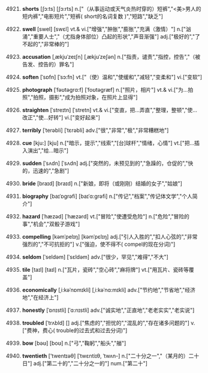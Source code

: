 4921. **shorts**
[ʃɔ:ts]  [ʃɔ:rts]
n.["（从事运动或天气炎热时穿的）短裤","<美>男人的短内裤","电影短片","短裤( short的名词复数 )","短路","缺乏"]  

4922. **swell**
[swel]  [swɛl]
vt.& vi.["增强","肿胀","膨胀","充满（激情）"]  n.["汹涌","重要人士","（尤指身体部位）凸起的形状","声音渐强"]  adj.["极好的","了不起的","非常棒的"]  

4923. **accusation**
[ˌækjuˈzeɪʃn]  [ˌækjuˈzeʃən]
n.["指责，谴责","指控，控告","（被告发、控告的）罪名"]  

4924. **soften**
[ˈsɒfn]  [ˈsɔ:fn]
vt.["（使）温和","使缓和","减轻","变柔和"]  vi.["变软"]  

4925. **photograph**
[ˈfəʊtəgrɑ:f]  [ˈfoʊtəgræf]
n.["照片，相片"]  vt.& vi.["为…拍照","拍照，摄影","成为拍照对象，在照片上显得"]  

4926. **straighten**
[ˈstreɪtn]  [ˈstretn]
vt.& vi.["变直，把…弄直","整理，整顿","使…改正","使…好转"]  vi.["变好起来"]  

4927. **terribly**
[ˈterəbli]  [ˈtɛrəbli]
adv.["很","非常","极","非常糟糕地"]  

4928. **cue**
[kju:]  [kju]
n.["暗示，提示","线索","[台]球杆","情绪，心情"]  vt.["把…插入演出","给…暗示"]  

4929. **sudden**
[ˈsʌdn]  [ˈsʌdn]
adj.["突然的，未预见到的","急躁的，仓促的","快的，迅速的","急剧"]  

4930. **bride**
[braɪd]  [braɪd]
n.["新娘，即将（或刚刚）结婚的女子","姑娘"]  

4931. **biography**
[baɪˈɒgrəfi]  [baɪˈɑ:grəfi]
n.["传记","档案","传记体文学","个人简介"]  

4932. **hazard**
[ˈhæzəd]  [ˈhæzərd]
vt.["冒险","使遭受危险"]  n.["危险","冒险的事","机会","双骰子游戏"]  

4933. **compelling**
[kəmˈpelɪŋ]  [kəmˈpɛlɪŋ]
adj.["引人入胜的","扣人心弦的","非常强烈的","不可抗拒的"]  v.["强迫，使不得不( compel的现在分词)"]  

4934. **seldom**
[ˈseldəm]  [ˈsɛldəm]
adv.["很少，罕见","难得","不大"]  

4935. **tile**
[taɪl]  [taɪl]
n.["瓦片，瓷砖","空心砖","麻将牌"]  vt.["用瓦片、瓷砖等覆盖"]  

4936. **economically**
[ˌi:kəˈnɒmɪkli]  [ˌi:kəˈnɑ:mɪkli]
adv.["节约地","节省地","经济地","在经济上"]  

4937. **honestly**
[ˈɒnɪstli]  [ˈɑ:nɪstli]
adv.["诚实地","正直地","老老实实","老实说"]  

4938. **troubled**
[ˈtrʌbld]  []
adj.["焦虑的","担忧的","混乱的","存在诸多问题的"]  v.["费神，费心( trouble的过去式和过去分词)"]  

4939. **bow**
[bəʊ]  [boʊ]
n.["弓","鞠躬","船头","艏"]  

4940. **twentieth**
['twentɪəθ]  [ˈtwɛntiɪθ, ˈtwʌn-]
n.["二十分之一","（某月的）二十日"]  adj.["第二十的","二十分之一的"]  num.["第二十"]  

